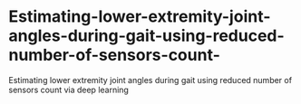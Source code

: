 # Estimating-lower-extremity-joint-angles-during-gait-using-reduced-number-of-sensors-count-
Estimating lower extremity joint angles during gait using reduced number of sensors count via deep learning
